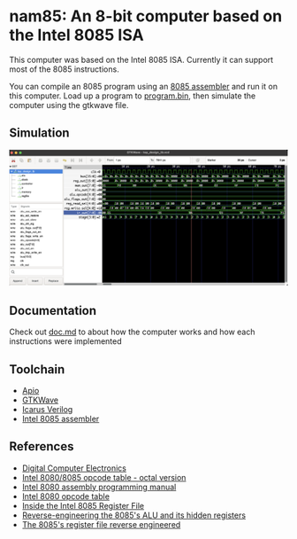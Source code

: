 # nam85: An 8-bit computer based on the Intel 8085 ISA

This computer was based on the Intel 8085 ISA. Currently it can support most of the 8085 instructions.

You can compile an 8085 program using an [8085 assembler](https://github.com/namberino/namssembler) and run it on this computer. Load up a program to [program.bin](program.bin), then simulate the computer using the gtkwave file.

## Simulation

![simulaiton waveform](img/sim.png)

## Documentation

Check out [doc.md](doc/doc.md) to about how the computer works and how each instructions were implemented

## Toolchain
- [Apio](https://github.com/FPGAwars/apio)
- [GTKWave](https://gtkwave.sourceforge.net/)
- [Icarus Verilog](https://github.com/steveicarus/iverilog)
- [Intel 8085 assembler](https://web8085.appspot.com/)

## References
- [Digital Computer Electronics](https://www.amazon.com/Digital-Computer-Electronics-Jerald-Malvino-dp-0074622358/dp/0074622358/ref=dp_ob_title_bk)
- [Intel 8080/8085 opcode table - octal version](https://tobiasvl.github.io/optable//intel-8080/octal)
- [Intel 8080 assembly programming manual](https://altairclone.com/downloads/manuals/8080%20Programmers%20Manual.pdf)
- [Intel 8080 opcode table](https://pastraiser.com/cpu/i8080/i8080_opcodes.html)
- [Inside the Intel 8085 Register File](https://blog.adafruit.com/2013/03/07/inside-the-intel-8085-register-file/)
- [Reverse-engineering the 8085's ALU and its hidden registers](http://www.righto.com/2013/07/reverse-engineering-8085s-alu-and-its.html)
- [The 8085's register file reverse engineered](http://www.righto.com/2013/03/register-file-8085.html)
